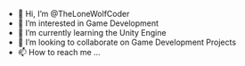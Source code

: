 - 👋 Hi, I’m @TheLoneWolfCoder
- 👀 I’m interested in Game Development
- 🌱 I’m currently learning the Unity Engine
- 💞️ I’m looking to collaborate on Game Development Projects
- 📫 How to reach me ...

<!---
TheLoneWolfCoder/TheLoneWolfCoder is a ✨ special ✨ repository because its `README.md` (this file) appears on your GitHub profile.
You can click the Preview link to take a look at your changes.
--->
